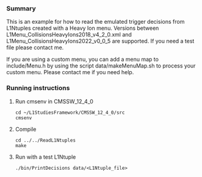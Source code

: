 ### Summary

This is an example for how to read the emulated trigger decisions from L1Ntuples created with a Heavy Ion menu. Versions between L1Menu_CollisionsHeavyIons2018_v4_2_0.xml and L1Menu_CollisionsHeavyIons2022_v0_0_5 are supported. If you need a test file please contact me.

If you are using a custom menu, you can add a menu map to include/Menu.h by using the script data/makeMenuMap.sh to process your custom menu. Please contact me if you need help.

### Running instructions

1. Run cmsenv in CMSSW_12_4_0

   ```
   cd ~/L1StudiesFramework/CMSSW_12_4_0/src
   cmsenv
   ```

2. Compile

   ```
   cd ../../ReadL1Ntuples
   make
   ```

3. Run with a test L1Ntuple

   ```
   ./bin/PrintDecisions data/<L1Ntuple_file>
   ```